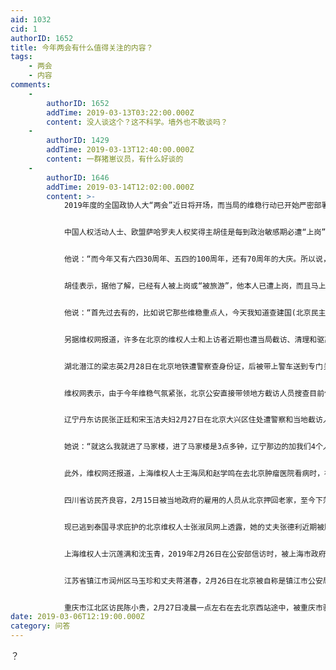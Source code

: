 ```yaml
---
aid: 1032
cid: 1
authorID: 1652
title: 今年两会有什么值得关注的内容？
tags:
    - 两会
    - 内容
comments:
    -
        authorID: 1652
        addTime: 2019-03-13T03:22:00.000Z
        content: 没人谈这个？这不科学。墙外也不敢谈吗？
    -
        authorID: 1429
        addTime: 2019-03-13T12:40:00.000Z
        content: 一群猪崽议员，有什么好谈的
    -
        authorID: 1646
        addTime: 2019-03-14T12:02:00.000Z
        content: >-
            2019年度的全国政协人大“两会”近日将开场，而当局的维稳行动已开始严密部署和执行，除对异议和民主人士进行监控或“旅游”外，一些在北京的维权人士和访民则被拦截、清理和驱赶。


            中国人权活动人士、欧盟萨哈罗夫人权奖得主胡佳是每到政治敏感期必遭“上岗”或“被旅游”的主要敏感人物之一。胡佳星期五接受美国之音采访时表示，“两会”维稳开启2019这一特殊敏感年的严控，可以预料，随着五四运动、六四屠杀、中共建政这些重大政治事件的“逢十”纪念日的到来，当局的维稳将特别严厉。


            他说：“而今年又有六四30周年、五四的100周年，还有70周年的大庆。所以说，两会是这些的启始，也是一个演练吧。往年有的它今年都有。也因此我们能感觉到，哪一个国家的议会开会的时候需要100多万人，就包括军队、武警、公安、国家安全，以及社会安保力量，会需要这么多人去所谓保卫。什么样的人开会如此的战战兢兢，如履薄冰，动用这么多的社会资源。但是，中国每年都会上演。如果在它的特殊年份的话，这种上演的幅度还要比其他年份加大。”


            胡佳表示，据他了解，已经有人被上岗或“被旅游”，他本人已遭上岗，而且马上就被带离北京异地监管。


            他说：“首先过去有的，比如说它那些维稳重点人，今天我知道查建国(北京民主人士)已经离京了，可能3月16号左右才能回来吧。我也知道齐志勇(六四抗暴伤残者)2月16日就‘上岗’了。我这边也是一样，我2月16日也是开始。后天的时候才离开北京，但什么时候回来没有具体告诉我。去的地方也是广东那边。”


            另据维权网报道，许多在北京的维权人士和上访者近期也遭当局截访、清理和驱离。长期在北京的辽宁抚顺马三家女子劳教所受害人朱桂芹，2月24日在北京遭警察扣押，并由抚顺市政府截访人员强行押送回抚顺，被控制在一家医院病房里，被多人换班24小时看守。朱桂芹多年前被截访回当地被看押时曾遭受过暴打。


            湖北潜江的梁志英2月28日在北京地铁遭警察查身份证，后被带上警车送到专门关押上访人员的“北京市马家楼救济服务中心”。随后被当地多人押上火车回潜江。


            维权网表示，由于今年维稳气氛紧张，北京公安直接带领地方截访人员搜查目前仍滞留在北京上访的访民。


            辽宁丹东访民张正廷和宋玉洁夫妇2月27日在北京大兴区住处遭警察和当地截访人员上门，经抗争后被送到马家楼，再被带回丹东。宋玉洁星期五对美国之音表示，她们长期在北京上访，没有任何违法行为，一到敏感时候就被驱赶。


            她说：“就这么我就进了马家楼，进了马家楼是3点多钟，辽宁那边的加我们4个人。7点半的时候又进来一批，被我们地方的公安的、政府的给我们接出来了。然后我们就回到丹东，送到一家汉庭酒店，由当地的农民每天看护我们。我说，我们也没有违法。对不对，你把我们厂子抢没了，家也抢没了。我现在要家没家，要什么没有。我在北京长期居住，已经住10年了。可是你们一到非常时期就截我们。我在12年十八大的时候被他们截了，然后还给我们打了，派出所用手铐子给押回来。眼睛没差点给我打爆了。”


            此外，维权网还报道，上海维权人士王海凤和赵学鸣在去北京肿瘤医院看病时，被上海驻京办人员拦截。湖北省襄阳市维权人士何斌、徐彩虹夫妇，2月27日在北京前门附近租住地，遭派出所和市局警察驱赶。


            四川省访民齐良容，2月15日被当地政府的雇用的人员从北京押回老家，至今下落不明。齐良容十几年的冤案未得到解决，反被地方政府强制拘留近20次。最近一次是被刑拘一年半后，去年10月无罪释放。


            现已逃到泰国寻求庇护的北京维权人士张淑凤网上透露，她的丈夫张德利近期被顺义区当局雇的人员看守，失去自由。


            上海维权人士沉莲满和沈玉青，2019年2月26日在公安部信访时，被上海市政府驻京办人员拦截，押送回上海。


            江苏省镇江市润州区马玉珍和丈夫蒋湛春，2月26日在北京被自称是镇江市公安局的人绑架，被当地公安限制了自甴。蒋湛春2015年年被陷害犯敲诈勒索罪，被关472天后2017年被无罪释放。


            重庆市江北区访民陈小贵，2月27日凌晨一点左右在去北京西站途中，被重庆市驻京办工作人员拦截并带走。
date: 2019-03-06T12:19:00.000Z
category: 问答
---
```


？
